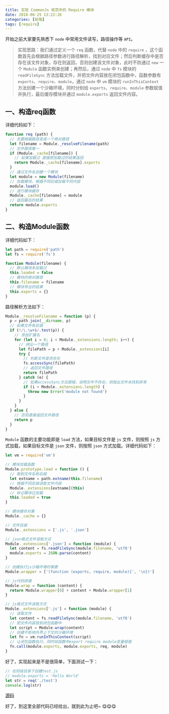 ```yaml
---
title: 实现 CommonJs 规范中的 Require 模块
date: 2018-06-25 13:22:26
categories: [前端]
tags: [require]
---
```


<!-- toc -->

开始之前大家要先熟悉下 `node` 中常用文件读写，路径操作等 `API`。
> 实现思路：我们通过定义一个 `req` 函数，代替 `node` 中的 `require` ，这个函数首先会根据路径参数进行路径解析，找到对应文件；然后判断缓存中是否存在该文件对象，存在则返回，否则创建该文件对象，此时不防通过 `new` 一个 `Module` 函数实例来创建；再然后，通过 `node` 中 `fs` 模块的 `readFileSync` 方法加载文件，并把文件内容放在闭包函数中，函数参数有`exports`、`require`、`module`，通过 `node` 中 `vm` 模块的 `runInThisContext` 方法创建一个沙箱环境，同时分别给 `exports`、`require`、`module` 参数赋值并执行，最后缓存模块并通过 `module.exports` 返回文件内容。
## 一、构造req函数
详细代码如下：
```javascript
function req (path) {
  // 先要根据路径变成一个绝对路径
  let filename = Module._resolveFilename(path)
  // 文件路径唯一
  if (Module._cache[filename]) {
    // 如果加载过 直接把加载过的结果返回
    return Module._cache[filename].exports
  }
  // 通过文件名创建一个模块
  let module = new Module(filename)
  // 加载模块，根据不同后缀加载不同内容
  module.load()
  // 进行模块缓存
  Module._cache[filename] = module
  // 返回最后的结果
  return module.exports
}
```
## 二、构造Module函数
详细代码如下：
```javascript
let path = require('path')
let fs = require('fs')

function Module(filename) {
  // 默认模块未加载过
  this.loaded = false
  // 模块的绝对路径
  this.filename = filename
  // 模块导出的结果
  this.exports = {}
}
```
路径解析方法如下：
```javascript
Module._resolveFilename = function (p) {
  p = path.join(__dirname, p)
  // 如果文件有后缀
  if (!/\.\w+$/.test(p)) {
    // 添加扩展名
    for (let i = 0; i < Module._extensions.length; i++) {
      // 拼出一个路径
      let filePath = p + Module._extensions[i]
      try {
        // 判断文件是否存在
        fs.accessSync(filePath)
        // 返回文件路径
        return filePath
      } catch (e) {
        // 如果accessSync方法报错，说明文件不存在，则抛出文件未找到异常
        if (i > Module._extensions.length) {
          throw new Error('module not found')
        }
      }
    }
  } else {
    // 否则直接返回文件路径
    return p
  }
}
```
`Module` 函数的主要功能即是 `load` 方法，如果目标文件是 `js` 文件，则按照 `js` 方式加载，如果目标文件是 `json` 文件，则按照 `json` 方式加载。详细代码如下：
```javascript
let vm = require('vm')

// 模块加载函数
Module.prototype.load = function () {
  // 取到文件名称后缀
  let extname = path.extname(this.filename)
  // 根据不同后缀读取文件内容
  Module._extensions[extname](this)
  // 标记模块已加载
  this.loaded = true
}

// 模块缓存对象
Module._cache = {}

// 文件后缀
Module._extensions = ['.js', '.json']

// json格式文件读取方式
Module._extensions['.json'] = function (module) {
  let content = fs.readFileSync(module.filename, 'utf8')
  module.exports = JSON.parse(content)
}

// 创建执行js沙箱环境时需要
Module.wrapper = ['(function (exports, require, module){', '\n})']

// js代码拼接
Module.wrap = function (content) {
  return Module.wrapper[0] + content + Module.wrapper[1]
}

// js格式文件读取方式
Module._extensions['.js'] = function (module) {
  // 读取文件
  let content = fs.readFileSync(module.filename, 'utf8')
  // 把文件内容放到闭包函数中
  let script = Module.wrap(content)
  // 创建不影响外界上下文的沙箱环境
  let fn = vm.runInThisContext(script)
  // 让闭包函数执行，同时给函数中export require module变量赋值
  fn.call(module.exports, module.exports, req, module)
}
```
好了，实现起来是不是很简单，下面测试一下：
```javascript
// 在同级目录下创建test.js
// module.exports = 'Hello World'
let str = req('./test')
console.log(str)
```

[源码](https://github.com/zdddrszj/code/blob/master/require/index.js)

好了，到这里全部代码已经给出，就到此为止吧~ 😋😋😋